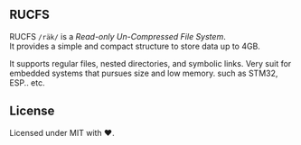## RUCFS
RUCFS `/räk/` is a _Read-only Un-Compressed File System_.  
It provides a simple and compact structure to store data up to 4GB.

It supports regular files, nested directories, and symbolic links.
Very suit for embedded systems that pursues size and low memory. such as STM32, ESP.. etc.

## License
Licensed under MIT with ❤.
